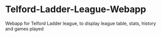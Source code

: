 # Telford-Ladder-League-Webapp
Webapp for Telford Ladder league, to display league table, stats, history and games played
